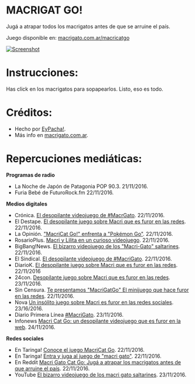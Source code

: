 # MACRIGAT GO!
Jugá a atrapar todos los macrigatos antes de que se arruine el país.

Juego disponible en: [macrigato.com.ar/macricatgo](https://macrigato.com.ar/macricatgo)

[![Screenshot](https://raw.githubusercontent.com/eypacha/macricatgo/master/img/prev_og_image.jpg)](http://macrigato.com.ar/macricatgo)

# Instrucciones:
Has click en los macrigatos para sopapearlos. Listo, eso es todo.

# Créditos:
* Hecho por [EyPacha!](https://github.com/eypacha).
* Más info en [macrigato.com.ar](https://macrigato.com.ar).

# Repercuciones mediáticas:

**Programas de radio**
* La Noche de Japón de Patagonia POP 90.3. 21/11/2016.
* Furia Bebé de FuturoRock.fm 22/11/2016.

**Medios digitales**
* Crónica. [El desopilante videojuego de #MacrGato](http://www.cronica.com.ar/article/details/117093/el-desopilante-videojuego-de-macrigato). 22/11/2016.
* El Destape. [El desopilante juego sobre Macri que es furor en las redes](http://www.eldestapeweb.com/el-desopilante-juego-macri-que-es-furor-las-redes-n22904). 22/11/2016.
* La Opinión. ["MacriCat Go!" enfrenta a "Pokémon Go"](http://diariolaopinion.com.ar/noticia/166124/macri-cat-go-enfrenta-a-pokemon-go). 22/11/2016.
* RosarioPlus. [Macri y Lilita en un curioso videojuego](http://www.rosarioplus.com/enlareposera/Macri-y-Lilita-en-un-curioso-videojuego-20161121-0039.html). 22/11/2016.
* BigBang!News. [El bizarro videojuego de los "Macri-Gato" saltarines](http://www.bigbangnews.com/actualidad/El-bizarro-videojuego-del-Macri-Gato-saltarin-20161122-0024.html). 22/11/2016.
* El Sindical. [El desopilante videojuego de #MacriGato](http://www.elsindical.com.ar/notas/el-desopilante-videojuego-de-macrigato/). 22/11/2016.
* DiarioK. [El desopilante juego sobre Macri que es furor en las redes](http://diariok.com/noticia/1591/el-desopilante-juego-sobre-macri-que-es-furor-en-las-redes). 22/11/2016
* 24con. [Desopilante juego sobre Macri que es furor en las redes](http://www.24con.com/1/nota/index.vnc?id=158149). 23/11/2016.
* Sin Censura. [Te presentamos "MacriGatGo" El minijuego que hace furor en las redes](http://sincensura.com.ar/2016/11/22/presentamos-macricatgo-minijuego/). 22/11/2016.
* Nova [Un insólito juego sobre Macri es furor en las redes sociales](http://www.novargentina.com/nota.asp?n=2016_11_23&id=45605&id_tiponota=4). 23/16/2016.
* Diario Primera Línea [#MacriGato](http://www.diarioprimeralinea.com.ar/quebrachitos/2016/11/23/macrigato-35479.html). 23/11/2016.
* Infonews [Macri Cat Go: un desopilante videojuego que es furor en la web](http://www.infonews.com/nota/303918/macri-cat-go-un-desopilante-videojuego). 24/11/2016.

**Redes sociales**
* En Taringa! [Conoce el juego MacriCat Go](http://www.taringa.net/posts/juegos/19666721/Conoce-el-juego-Macri-Cat-Go.html). 22/11/2016.
* En Taringa! [Entra y juga al juego de "macri gato"](http://www.taringa.net/posts/juegos/19666604/Entra-y-juga-al-juego-de-macri-gato.html). 22/11/2016.
* En Reddit [Macri Gato Cat Go: Jugá a atrapar los macrigatos antes de que arruine el país](https://www.reddit.com/r/argentina/comments/5e5yul/macri_cat_go_jug%C3%A1_a_atrapar_los_macrigatos_antes/). 22/11/2016.
* YouTube [El bizarro videojuego de los macri gato saltarines](https://www.youtube.com/watch?v=4BHd7vJ8XQQ). 23/11/2016.